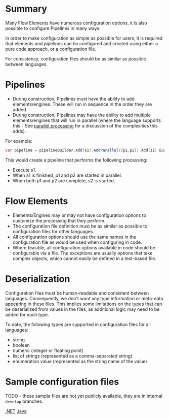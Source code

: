 # Summary

Many Flow Elements have numerous configuration options, it is also possible
to configure Pipelines in many ways.

In order to make configuration as simple as possible for users, it is required 
that elements and pipelines can be configured and created using either a pure 
code approach, or a configuration file.

For consistency, configuration files should be as similar as possible between 
languages.

# Pipelines

- During construction, Pipelines must have the ability to add elements/engines. 
  These will run in sequence in the order they are added.
- During construction, Pipelines may have the ability to add multiple 
  elements/engines that will run in parallel (where the language supports this - 
  See [parallel processing](../advanced-features/parallel-processing.md) for a
  discussion of the complexities this adds).

For example:

```c#
var pipeline = pipelineBuilder.Add(s1).AddParallel([p1,p2]).Add(s2).Build()
```

This would create a pipeline that performs the following processing:
- Execute s1. 
- When s1 is finished, p1 and p2 are started in parallel.
- When both p1 and p2 are complete, s2 is started.

# Flow Elements 

- Elements/Engines may or may not have configuration options to customize the 
  processing that they perform.
- The configuration file definition must be as similar as possible to configuration 
  files for other languages.
- All configuration options should use the same names in the configuration file 
  as would be used when configuring in code.
- Where feasible, all configuration options available in code should be configurable 
  via a file. The exceptions are usually options that take complex objects, which 
  cannot easily be defined in a text-based file.

# Deserialization

Configuration files must be human-readable and consistent between languages.
Consequently, we don't want any type information or meta-data appearing in
these files. This implies some limitations on the types that can be deserialized 
from values in the files, as additional logic may need to be added for each type.

To date, the following types are supported in configuration files for all languages:

- string
- boolean
- numeric (integer or floating point)
- list of strings (represented as a comma-separated string)
- enumeration value (represented as the string name of the value)

# Sample configuration files

TODO - these sample files are not yet publicly available, they are in 
internal `develop` branches.

[.NET](https://github.com/51Degrees/device-detection-dotnet/blob/master/Examples/sample-configuration.json)
[Java](https://github.com/51Degrees/device-detection-java/blob/master/device-detection.examples/console/src/main/resources/gettingStartedOnPrem.xml)




